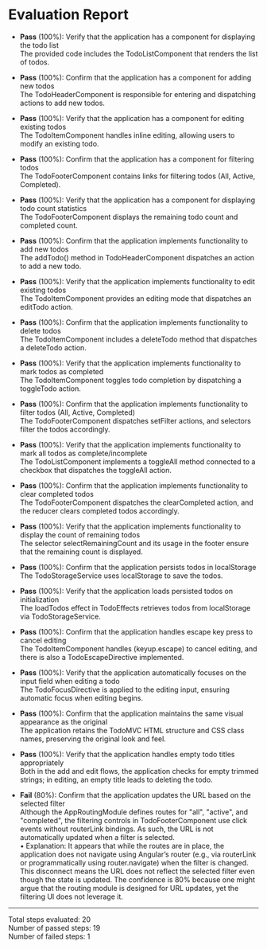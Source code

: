 # Evaluation Report

- **Pass** (100%): Verify that the application has a component for displaying the todo list  
  The provided code includes the TodoListComponent that renders the list of todos.

- **Pass** (100%): Confirm that the application has a component for adding new todos  
  The TodoHeaderComponent is responsible for entering and dispatching actions to add new todos.

- **Pass** (100%): Verify that the application has a component for editing existing todos  
  The TodoItemComponent handles inline editing, allowing users to modify an existing todo.

- **Pass** (100%): Confirm that the application has a component for filtering todos  
  The TodoFooterComponent contains links for filtering todos (All, Active, Completed).

- **Pass** (100%): Verify that the application has a component for displaying todo count statistics  
  The TodoFooterComponent displays the remaining todo count and completed count.

- **Pass** (100%): Confirm that the application implements functionality to add new todos  
  The addTodo() method in TodoHeaderComponent dispatches an action to add a new todo.

- **Pass** (100%): Verify that the application implements functionality to edit existing todos  
  The TodoItemComponent provides an editing mode that dispatches an editTodo action.

- **Pass** (100%): Confirm that the application implements functionality to delete todos  
  The TodoItemComponent includes a deleteTodo method that dispatches a deleteTodo action.

- **Pass** (100%): Verify that the application implements functionality to mark todos as completed  
  The TodoItemComponent toggles todo completion by dispatching a toggleTodo action.

- **Pass** (100%): Confirm that the application implements functionality to filter todos (All, Active, Completed)  
  The TodoFooterComponent dispatches setFilter actions, and selectors filter the todos accordingly.

- **Pass** (100%): Verify that the application implements functionality to mark all todos as complete/incomplete  
  The TodoListComponent implements a toggleAll method connected to a checkbox that dispatches the toggleAll action.

- **Pass** (100%): Confirm that the application implements functionality to clear completed todos  
  The TodoFooterComponent dispatches the clearCompleted action, and the reducer clears completed todos accordingly.

- **Pass** (100%): Verify that the application implements functionality to display the count of remaining todos  
  The selector selectRemainingCount and its usage in the footer ensure that the remaining count is displayed.

- **Pass** (100%): Confirm that the application persists todos in localStorage  
  The TodoStorageService uses localStorage to save the todos.

- **Pass** (100%): Verify that the application loads persisted todos on initialization  
  The loadTodos effect in TodoEffects retrieves todos from localStorage via TodoStorageService.

- **Pass** (100%): Confirm that the application handles escape key press to cancel editing  
  The TodoItemComponent handles (keyup.escape) to cancel editing, and there is also a TodoEscapeDirective implemented.

- **Pass** (100%): Verify that the application automatically focuses on the input field when editing a todo  
  The TodoFocusDirective is applied to the editing input, ensuring automatic focus when editing begins.

- **Pass** (100%): Confirm that the application maintains the same visual appearance as the original  
  The application retains the TodoMVC HTML structure and CSS class names, preserving the original look and feel.

- **Pass** (100%): Verify that the application handles empty todo titles appropriately  
  Both in the add and edit flows, the application checks for empty trimmed strings; in editing, an empty title leads to deleting the todo.

- **Fail** (80%): Confirm that the application updates the URL based on the selected filter  
  Although the AppRoutingModule defines routes for "all", "active", and "completed", the filtering controls in TodoFooterComponent use click events without routerLink bindings. As such, the URL is not automatically updated when a filter is selected.  
  • Explanation: It appears that while the routes are in place, the application does not navigate using Angular’s router (e.g., via routerLink or programmatically using router.navigate) when the filter is changed. This disconnect means the URL does not reflect the selected filter even though the state is updated. The confidence is 80% because one might argue that the routing module is designed for URL updates, yet the filtering UI does not leverage it.

---

Total steps evaluated: 20  
Number of passed steps: 19  
Number of failed steps: 1